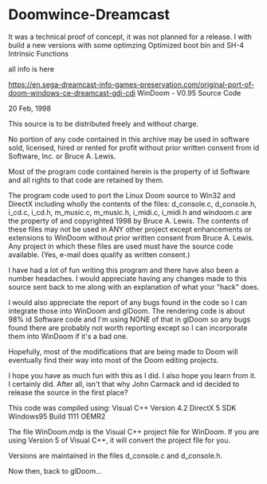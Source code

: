 # Doomwince-Dreamcast
It was a technical proof of concept, it was not planned for a release.
I with build a new versions with some optimzing
Optimized boot bin and  SH-4 Intrinsic Functions 

all info is here 

https://en.sega-dreamcast-info-games-preservation.com/original-port-of-doom-windows-ce-dreamcast-gdi-cdi
WinDoom - V0.95 Source Code

20 Feb, 1998

This source is to be distributed freely and without charge.

No portion of any code contained in this archive may be used
in software sold, licensed, hired or rented for profit without
prior written consent from id Software, Inc. or Bruce A. Lewis.

Most of the program code contained herein is the property of
id Software and all rights to that code are retained by them.

The program code used to port the Linux Doom source to Win32
and DirectX including wholly the contents of the files:
d_console.c, d_console.h, i_cd.c, i_cd.h, m_music.c, m_music.h,
i_midi.c, i_midi.h and windoom.c are the property of and
copyrighted 1998 by Bruce A. Lewis.  The contents of these
files may not be used in ANY other project except enhancements
or extensions to WinDoom without prior written consent from
Bruce A. Lewis.  Any project in which these files are used
must have the source code available. (Yes, e-mail does qualify
as written consent.)

I have had a lot of fun writing this program and there have also
been a number headaches.  I would appreciate having any changes
made to this source sent back to me along with an explanation
of what your "hack" does.

I would also appreciate the report of any bugs found in the code
so I can integrate those into WinDoom and glDoom.  The rendering
code is about 98% id Software code and I'm using NONE of that in
glDoom so any bugs found there are probably not worth reporting
except so I can incorporate them into WinDoom if it's a bad one.

Hopefully, most of the modifications that are being made to Doom
will eventually find their way into most of the Doom editing
projects.

I hope you have as much fun with this as I did. I also hope
you learn from it.  I certainly did.  After all, isn't that why
John Carmack and id decided to release the source in the first
place?

This code was compiled using:
Visual C++ Version 4.2
DirectX 5 SDK
Windows95 Build 1111 OEMR2

The file WinDoom.mdp is the Visual C++ project file for WinDoom.
If you are using Version 5 of Visual C++, it will convert the
project file for you.

Versions are maintained in the files d_console.c and d_console.h.

Now then, back to glDoom...
